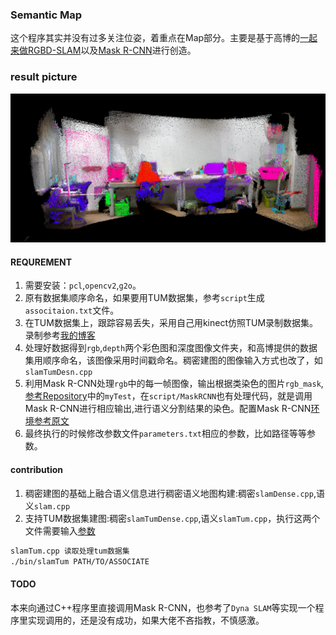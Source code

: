 ### Semantic Map
这个程序其实并没有过多关注位姿，着重点在Map部分。主要是基于高博的[一起来做RGBD-SLAM](https://www.cnblogs.com/gaoxiang12/p/4633316.html)以及[Mask R-CNN](https://github.com/matterport/Mask_RCNN)进行创造。
### result picture
![img](https://github.com/shinezzz/Semantic-SLAM/blob/master/result.png)
#### REQUREMENT
1. 需要安装：`pcl`,`opencv2`,`g2o`。
2. 原有数据集顺序命名，如果要用TUM数据集，参考`script`生成`associtaion.txt`文件。
3. 在TUM数据集上，跟踪容易丢失，采用自己用kinect仿照TUM录制数据集。录制参考[我的博客](https://blog.csdn.net/shinef/article/details/90573486)
4. 处理好数据得到`rgb`,`depth`两个彩色图和深度图像文件夹，和高博提供的数据集用顺序命名，该图像采用时间戳命名。稠密建图的图像输入方式也改了，如`slamTumDesn.cpp`
5. 利用Mask R-CNN处理`rgb`中的每一帧图像，输出根据类染色的图片`rgb_mask`,[参考Repository](https://github.com/shinezzz/Test_MASK_RCNN)中的`myTest`，在`script/MaskRCNN`也有处理代码，就是调用Mask R-CNN进行相应输出,进行语义分割结果的染色。配置Mask R-CNN[环境参考原文](https://github.com/matterport/Mask_RCNN)
6. 最终执行的时候修改参数文件`parameters.txt`相应的参数，比如路径等等参数。

#### contribution
1. 稠密建图的基础上融合语义信息进行稠密语义地图构建:稠密`slamDense.cpp`,语义`slam.cpp`
2. 支持TUM数据集建图:稠密`slamTumDense.cpp`,语义`slamTum.cpp`，执行这两个文件需要输入[参数](#example)
<a name = "example"></a>
```bash
slamTum.cpp 读取处理tum数据集
./bin/slamTum PATH/TO/ASSOCIATE
```
#### TODO
本来向通过C++程序里直接调用Mask R-CNN，也参考了`Dyna SLAM`等实现一个程序里实现调用的，还是没有成功，如果大佬不吝指教，不慎感激。
